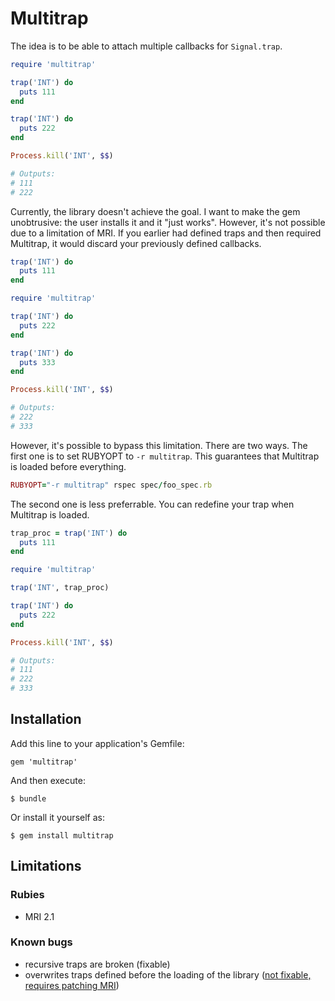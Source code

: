 # Multitrap

The idea is to be able to attach multiple callbacks for `Signal.trap`.

```ruby
require 'multitrap'

trap('INT') do
  puts 111
end

trap('INT') do
  puts 222
end

Process.kill('INT', $$)

# Outputs:
# 111
# 222
```

Currently, the library doesn't achieve the goal. I want to make the gem
unobtrusive: the user installs it and it "just works". However, it's not
possible due to a limitation of MRI. If you earlier had defined traps and then
required Multitrap, it would discard your previously defined callbacks.

```ruby
trap('INT') do
  puts 111
end

require 'multitrap'

trap('INT') do
  puts 222
end

trap('INT') do
  puts 333
end

Process.kill('INT', $$)

# Outputs:
# 222
# 333
```

However, it's possible to bypass this limitation. There are two ways. The first
one is to set RUBYOPT to `-r multitrap`. This guarantees that Multitrap is
loaded before everything.

```ruby
RUBYOPT="-r multitrap" rspec spec/foo_spec.rb
```

The second one is less preferrable. You can redefine your trap when Multitrap is
loaded.

```ruby
trap_proc = trap('INT') do
  puts 111
end

require 'multitrap'

trap('INT', trap_proc)

trap('INT') do
  puts 222
end

Process.kill('INT', $$)

# Outputs:
# 111
# 222
# 333
```

## Installation

Add this line to your application's Gemfile:

    gem 'multitrap'

And then execute:

    $ bundle

Or install it yourself as:

    $ gem install multitrap

## Limitations

### Rubies

* MRI 2.1

### Known bugs

* recursive traps are broken (fixable)
* overwrites traps defined before the loading of the library ([not fixable,
  requires patching MRI](https://bugs.ruby-lang.org/issues/10211))
